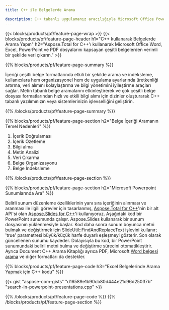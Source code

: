 ```yaml
---
title: C++ ile Belgelerde Arama 

description: C++ tabanlı uygulamanız aracılığıyla Microsoft Office PowerPoint, Excel, Word, PDF ve daha fazlasını içeren belgeleri arayın.
---
```


{{< blocks/products/pf/feature-page-wrap >}}
{{< blocks/products/pf/feature-page-header h1="C++ kullanarak Belgelerde Arama Yapın" h2="Aspose.Total for C++'ı kullanarak Microsoft Office Word, Excel, PowerPoint ve PDF dosyalarını kapsayan çeşitli belgelerden verimli bir şekilde veri çıkarın." >}}

{{% blocks/products/pf/feature-page-summary %}}

İçeriği çeşitli belge formatlarında etkili bir şekilde arama ve indeksleme, kullanıcılara hem organizasyonel hem de uygulama ayarlarında üretkenliği artırma, veri alımını kolaylaştırma ve bilgi yönetimini iyileştirme araçları sağlar. Metin tabanlı belge aramalarını etkinleştirerek ve çok çeşitli belge dosyası formatlarından hızlı ve etkili bilgi alımı için dizinler oluşturarak C++ tabanlı yazılımınızın veya sistemlerinizin işlevselliğini geliştirin.

{{% /blocks/products/pf/feature-page-summary  %}}

{{% blocks/products/pf/feature-page-section  h2="Belge İçeriği Aramanın Temel Nedenleri" %}}

1. İçerik Doğrulaması 
1. İçerik Özetleme 
1. Bilgi alma
1. Metin Analizi
1. Veri Çıkarma 
1. Belge Organizasyonu
1. Belge İndeksleme 



{{% /blocks/products/pf/feature-page-section %}}

{{% blocks/products/pf/feature-page-section  h2="Microsoft Powerpoint Sunumlarında Ara" %}}

Belirli sunum düzenleme özelliklerinin yanı sıra içeriğinin alınması ve aranması ile ilgili görevler için tasarlanmış, [Aspose.Total for C++](https://products.aspose.com/total/cpp/)'nin bir alt API'si olan [Aspose.Slides for C++](https://products.aspose.com/slides/cpp/)'i kullanıyoruz. Aşağıdaki kod bir PowerPoint sunumunda çalışır. Aspose.Slides kullanarak bir sunum dosyasının yüklenmesiyle başlar. Kod daha sonra sunum boyunca metni bulmak ve değiştirmek için SlideUtil::FindAndReplaceText işlevini kullanır; 'true' parametresi büyük/küçük harfe duyarlı eşleşmeyi gösterir. Son olarak güncellenen sunumu kaydeder. Dolayısıyla bu kod, bir PowerPoint sunumundaki belirli metni bulma ve değiştirme sürecini otomatikleştirir. Ayrıca Document C++ Arama Kitaplığı ayrıca PDF, Microsoft [Word belgesi arama](https://products.aspose.com/total/cpp/search/word/) ve diğer formatları da destekler.

{{% blocks/products/pf/feature-page-code h3="Excel Belgelerinde Arama Yapmak için C++ kodu" %}}

{{< gist "aspose-com-gists" "d16589e1b90cb80d444e21c96d25037b" "search-in-powerpoint-presentations.cpp" >}}

{{% /blocks/products/pf/feature-page-code  %}}
{{% /blocks/products/pf/feature-page-section %}}